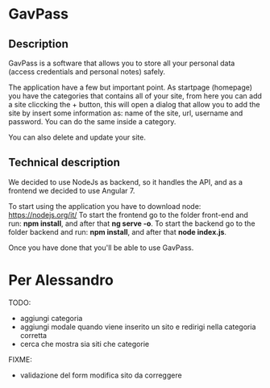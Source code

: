# GavPass

## Description

GavPass is a software that allows you to store all your personal data (access credentials and personal notes) safely.

The application have a few but important point.
As startpage (homepage) you have the categories that contains all of your site, from here you can add a site cliccking the + button, this will open a dialog that allow you to add the site by insert some information as: name of the site, url, username and password.
You can do the same inside a category.

You can also delete and update your site.

## Technical description

We decided to use NodeJs as backend, so it handles the API, and as a frontend we decided to use Angular 7.

To start using the application you have to download node: <https://nodejs.org/it/>
To start the frontend go to the folder front-end and run: <b>npm install</b>, and after that <b>ng serve -o</b>.
To start the backend go to the folder backend and run: <b>npm install</b>, and after that <b>node index.js</b>.

Once you have done that you'll be able to use GavPass.

# Per Alessandro
TODO: 
- aggiungi categoria 
- aggiungi modale quando viene inserito un sito e redirigi nella categoria corretta
- cerca che mostra sia siti che categorie 

FIXME: 
- validazione del form modifica sito da correggere

